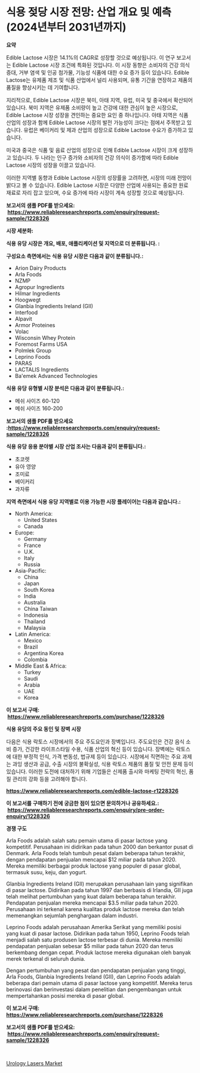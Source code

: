 <p><h1>식용 젖당 시장 전망: 산업 개요 및 예측 (2024년부터 2031년까지)</h1></p><p><strong>요약</strong></p>
<p><p>Edible Lactose 시장은 14.1%의 CAGR로 성장할 것으로 예상됩니다. 이 연구 보고서는 Edible Lactose 시장 조건에 특화된 것입니다. 이 시장 동향은 소비자의 건강 의식 증대, 거부 염색 및 인공 첨가물, 기능성 식품에 대한 수요 증가 등이 있습니다. Edible Lactose는 유제품 제조 및 식품 산업에서 널리 사용되며, 유통 기간을 연장하고 제품의 품질을 향상시키는 데 기여합니다.</p><p>지리적으로, Edible Lactose 시장은 북미, 아태 지역, 유럽, 미국 및 중국에서 확산되어 있습니다. 북미 지역은 유제품 소비량이 높고 건강에 대한 관심이 높은 시장으로, Edible Lactose 시장 성장을 견인하는 중요한 요인 중 하나입니다. 아태 지역은 식품 산업의 성장과 함께 Edible Lactose 시장의 발전 가능성이 크다는 점에서 주목받고 있습니다. 유럽은 베이커리 및 제과 산업의 성장으로 Edible Lactose 수요가 증가하고 있습니다. </p><p>미국과 중국은 식품 및 음료 산업의 성장으로 인해 Edible Lactose 시장이 크게 성장하고 있습니다. 두 나라는 인구 증가와 소비자의 건강 의식이 증가함에 따라 Edible Lactose 시장의 성장을 이끌고 있습니다.</p><p>이러한 지역별 동향과 Edible Lactose 시장의 성장률을 고려하면, 시장의 미래 전망이 밝다고 볼 수 있습니다. Edible Lactose 시장은 다양한 산업에 사용되는 중요한 원료 재료로 자리 잡고 있으며, 수요 증가에 따라 시장이 계속 성장할 것으로 예상됩니다.</p></p>
<p><strong>보고서의 샘플 PDF를 받으세요: &nbsp;<a href="https://www.reliableresearchreports.com/enquiry/request-sample/1228326">https://www.reliableresearchreports.com/enquiry/request-sample/1228326</a></strong></p>
<p><strong>시장 세분화:</strong></p>
<p><strong> 식용 유당 시장은 개요, 배포, 애플리케이션 및 지역으로 더 분류됩니다. :</strong></p>
<p><strong>구성요소 측면에서는 식용 유당 시장은 다음과 같이 분류됩니다.:</strong></p>
<p><ul><li>Arion Dairy Products</li><li>Arla Foods</li><li>NZMP</li><li>Agropur Ingredients</li><li>Hilmar Ingredients</li><li>Hoogwegt</li><li>Glanbia Ingredients Ireland (GII)</li><li>Interfood</li><li>Alpavit</li><li>Armor Proteines</li><li>Volac</li><li>Wisconsin Whey Protein</li><li>Foremost Farms USA</li><li>Polmlek Group</li><li>Leprino Foods</li><li>PARAS</li><li>LACTALIS Ingredients</li><li>Ba'emek Advanced Technologies</li></ul></p>
<p><strong> 식용 유당 유형별 시장 분석은 다음과 같이 분류됩니다.:</strong></p>
<p><ul><li>메쉬 사이즈 60-120</li><li>메쉬 사이즈 160-200</li></ul></p>
<p><strong>보고서의 샘플 PDF를 받으세요 :<a href="https://www.reliableresearchreports.com/enquiry/request-sample/1228326">https://www.reliableresearchreports.com/enquiry/request-sample/1228326</a></strong></p>
<p><strong> 식용 유당 응용 분야별 시장 산업 조사는 다음과 같이 분류됩니다.:</strong></p>
<p><ul><li>초코렛</li><li>유아 영양</li><li>조미료</li><li>베이커리</li><li>과자류</li></ul></p>
<p><strong>지역 측면에서 식용 유당 지역별로 이용 가능한 시장 플레이어는 다음과 같습니다.:</strong></p>
<p><ul>
    <li>
        North America:
        <ul>
            <li>United States</li>
            <li>Canada</li>
        </ul>
    </li>
    <li>
        Europe:
        <ul>
            <li>Germany</li>
            <li>France</li>
            <li>U.K.</li>
            <li>Italy</li>
            <li>Russia</li>
        </ul>
    </li>
    <li>
        Asia-Pacific:
        <ul>
            <li>China</li>
            <li>Japan</li>
            <li>South Korea</li>
            <li>India</li>
            <li>Australia</li>
            <li>China Taiwan</li>
            <li>Indonesia</li>
            <li>Thailand</li>
            <li>Malaysia</li>
        </ul>
    </li>
    <li>
        Latin America:
        <ul>
            <li>Mexico</li>
            <li>Brazil</li>
            <li>Argentina Korea</li>
            <li>Colombia</li>
        </ul>
    </li>
    <li>
        Middle East & Africa:
        <ul>
            <li>Turkey</li>
            <li>Saudi</li>
            <li>Arabia</li>
            <li>UAE</li>
            <li>Korea</li>
        </ul>
    </li>
    </ul></p>
<p><strong>이 보고서 구매: &nbsp;<a href="https://www.reliableresearchreports.com/purchase/1228326">https://www.reliableresearchreports.com/purchase/1228326</a></strong></p>
<p><strong>식용 유당의 주요 동인 및 장벽 시장</strong></p>
<p><p>다음은 식용 락토스 시장에서의 주요 주도요인과 장벽입니다. 주도요인은 건강 음식 소비 증가, 건강한 라이프스타일 수용, 식품 산업의 혁신 등이 있습니다. 장벽에는 락토스에 대한 부정적 인식, 가격 변동성, 법규제 등이 있습니다. 시장에서 직면하는 주요 과제는 과잉 생산과 공급, 수출 시장의 불확실성, 식용 락토스 제품의 품질 및 안전 문제 등이 있습니다. 이러한 도전에 대처하기 위해 기업들은 신제품 출시와 마케팅 전략의 혁신, 품질 관리의 강화 등을 고려해야 합니다.</p></p>
<p><strong><a href="https://www.reliableresearchreports.com/edible-lactose-r1228326">https://www.reliableresearchreports.com/edible-lactose-r1228326</a></strong></p>
<p><strong>이 보고서를 구매하기 전에 궁금한 점이 있으면 문의하거나 공유하세요.: &nbsp;<a href="https://www.reliableresearchreports.com/enquiry/pre-order-enquiry/1228326">https://www.reliableresearchreports.com/enquiry/pre-order-enquiry/1228326</a></strong></p>
<p><strong>경쟁 구도</strong></p>
<p><p>Arla Foods adalah salah satu pemain utama di pasar lactose yang kompetitif. Perusahaan ini didirikan pada tahun 2000 dan berkantor pusat di Denmark. Arla Foods telah tumbuh pesat dalam beberapa tahun terakhir, dengan pendapatan penjualan mencapai $12 miliar pada tahun 2020. Mereka memiliki berbagai produk lactose yang populer di pasar global, termasuk susu, keju, dan yogurt.</p><p>Glanbia Ingredients Ireland (GII) merupakan perusahaan lain yang signifikan di pasar lactose. Didirikan pada tahun 1997 dan berbasis di Irlandia, GII juga telah melihat pertumbuhan yang kuat dalam beberapa tahun terakhir. Pendapatan penjualan mereka mencapai $3.5 miliar pada tahun 2020. Perusahaan ini terkenal karena kualitas produk lactose mereka dan telah memenangkan sejumlah penghargaan dalam industri.</p><p>Leprino Foods adalah perusahaan Amerika Serikat yang memiliki posisi yang kuat di pasar lactose. Didirikan pada tahun 1950, Leprino Foods telah menjadi salah satu produsen lactose terbesar di dunia. Mereka memiliki pendapatan penjualan sebesar $5 miliar pada tahun 2020 dan terus berkembang dengan cepat. Produk lactose mereka digunakan oleh banyak merek terkenal di seluruh dunia.</p><p>Dengan pertumbuhan yang pesat dan pendapatan penjualan yang tinggi, Arla Foods, Glanbia Ingredients Ireland (GII), dan Leprino Foods adalah beberapa dari pemain utama di pasar lactose yang kompetitif. Mereka terus berinovasi dan berinvestasi dalam penelitian dan pengembangan untuk mempertahankan posisi mereka di pasar global.</p></p>
<p><strong>이 보고서 구매: &nbsp; <a href="https://www.reliableresearchreports.com/purchase/1228326">https://www.reliableresearchreports.com/purchase/1228326</a></strong></p>
<p><strong>보고서의 샘플 PDF를 받으세요: &nbsp;<a href="https://www.reliableresearchreports.com/enquiry/request-sample/1228326">https://www.reliableresearchreports.com/enquiry/request-sample/1228326</a></strong><strong></strong></p>
<p>&nbsp;</p>
<p><p><a href="https://github.com/BryceTownsendr/Market-Research-Report-List-4/blob/main/urology-lasers-market.md">Urology Lasers Market</a></p></p>